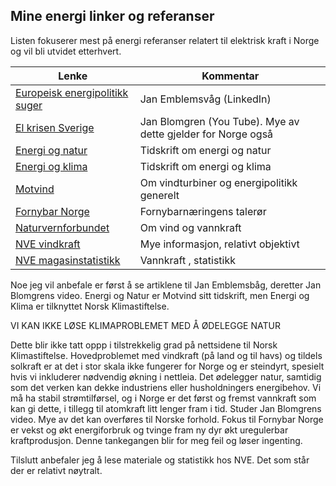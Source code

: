 ## Mine energi linker og referanser

Listen fokuserer mest på energi referanser relatert til elektrisk kraft i Norge og vil bli utvidet etterhvert. 

| Lenke                                                                                       | Kommentar                                                    |
|---------------------------------------------------------------------------------------------|--------------------------------------------------------------|
| [Europeisk energipolitikk suger](https://www.linkedin.com/pulse/european-energy-policy-kills-competitiveness-without-any-emblemsv%25C3%25A5g-ah39f/?trackingId=J%2B12DFDCTvCmNHZqb4bhxA%3D%3D) | Jan Emblemsvåg  (LinkedIn)                                   | 
| [El krisen Sverige](https://www.youtube.com/watch?v=0Oh_w5KrEVc)                            | Jan Blomgren (You Tube). Mye av dette gjelder for Norge også |
| [Energi og natur](https://energiognatur.no/energipolitikk-pa-naturens-premisser/)           | Tidskrift om energi og natur                                 |
| [Energi og klima](https://energiognatur.no/energipolitikk-pa-naturens-premisser/)           | Tidskrift om energi og klima                                 |
| [Motvind](https://motvind.org/energi-2/)                                                    | Om vindturbiner og energipolitikk generelt                   |
| [Fornybar Norge](https://www.fornybarnorge.no/)                                             | Fornybarnæringens talerør                                    |
| [Naturvernforbundet](https://naturvernforbundet.no/laer-mer/vind-og-vannkraft/)             | Om vind og vannkraft                                         |
| [NVE vindkraft](https://www.nve.no/energi/energisystem/vindkraft/)                          | Mye informasjon, relativt objektivt                          |
| [NVE magasinstatistikk](https://www.nve.no/energi/analyser-og-statistikk/magasinstatistikk/) | Vannkraft , statistikk                                       |

Noe jeg vil anbefale er først å se artiklene til Jan Emblemsbåg, deretter Jan Blomgrens video.
Energi og Natur er Motvind sitt tidskrift, men Energi og Klima er tilknyttet Norsk Klimastiftelse.  

VI KAN IKKE LØSE KLIMAPROBLEMET MED Å ØDELEGGE NATUR

Dette blir ikke tatt oppp i tilstrekkelig grad på nettsidene til Norsk Klimastiftelse. Hovedproblemet med vindkraft (på land og til havs)
og tildels solkraft er at det i stor skala ikke fungerer for Norge og er steindyrt, 
spesielt hvis vi inkluderer nødvendig økning i nettleia. 
Det ødelegger natur, samtidig som det verken kan dekke industriens eller husholdningers energibehov. 
Vi må ha stabil strømtilførsel, og i Norge er det først og fremst vannkraft
som kan gi dette, i tillegg til atomkraft litt lenger fram i tid. Studer Jan Blomgrens video. 
Mye av det kan overføres til Norske forhold. 
Fokus til Fornybar Norge er vekst og økt energiforbruk og tvinge fram ny dyr økt uregulerbar kraftprodusjon.
Denne tankegangen blir for meg feil og løser ingenting.

Tilslutt anbefaler jeg å lese materiale og statistikk hos NVE. Det som står der er relativt nøytralt.





